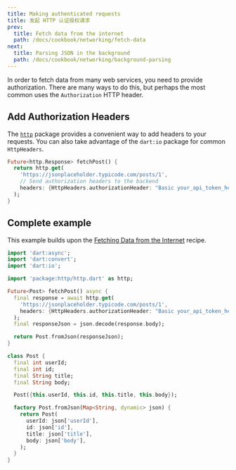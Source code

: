 ```yaml
---
title: Making authenticated requests
title: 发起 HTTP 认证授权请求
prev:
  title: Fetch data from the internet
  path: /docs/cookbook/networking/fetch-data
next:
  title: Parsing JSON in the background
  path: /docs/cookbook/networking/background-parsing
---
```


In order to fetch data from many web services, you need to provide
authorization. There are many ways to do this, but perhaps the most common
uses the `Authorization` HTTP header.

## Add Authorization Headers

The [`http`]({{site.pub-pkg}}/http) package provides a
convenient way to add headers to your requests. You can also take advantage of
the `dart:io` package for common `HttpHeaders`.

<!-- skip -->
```dart
Future<http.Response> fetchPost() {
  return http.get(
    'https://jsonplaceholder.typicode.com/posts/1',
    // Send authorization headers to the backend
    headers: {HttpHeaders.authorizationHeader: "Basic your_api_token_here"},
  );
}
```

## Complete example

This example builds upon the [Fetching Data from the
Internet](/docs/cookbook/networking/fetch-data/) recipe.

```dart
import 'dart:async';
import 'dart:convert';
import 'dart:io';

import 'package:http/http.dart' as http;

Future<Post> fetchPost() async {
  final response = await http.get(
    'https://jsonplaceholder.typicode.com/posts/1',
    headers: {HttpHeaders.authorizationHeader: "Basic your_api_token_here"},
  );
  final responseJson = json.decode(response.body);

  return Post.fromJson(responseJson);
}

class Post {
  final int userId;
  final int id;
  final String title;
  final String body;

  Post({this.userId, this.id, this.title, this.body});

  factory Post.fromJson(Map<String, dynamic> json) {
    return Post(
      userId: json['userId'],
      id: json['id'],
      title: json['title'],
      body: json['body'],
    );
  }
}
```
